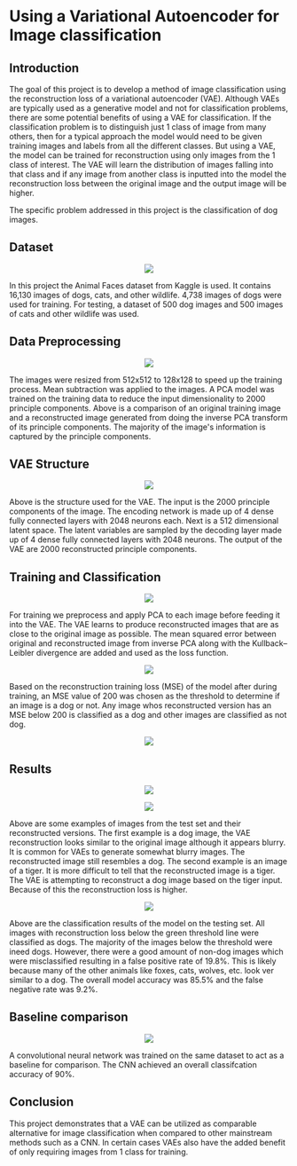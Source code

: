 # Using a Variational Autoencoder for Image classification

## Introduction

The goal of this project is to develop a method of image classification using the reconstruction loss of a variational autoencoder (VAE). Although VAEs are typically used as a generative model and not for classification problems, there are some potential benefits of using a VAE for classification. If the classification problem is to distinguish just 1 class of image from many others, then for a typical approach the model would need to be given training images and labels from all the different classes. But using a VAE, the model can be trained for reconstruction using only images from the 1 class of interest. The VAE will learn the distribution of images falling into that class and if any image from another class is inputted into the model the reconstruction loss between the original image and the output image will be higher.

The specific problem addressed in this project is the classification of dog images.

## Dataset

<p align="center">
  <img src="https://github.com/JoshuaMathew/VAE-Image-Classification/blob/main/images/dataset.jpg">
</p>

In this project the Animal Faces dataset from Kaggle is used. It contains 16,130 images of dogs, cats, and other wildlife. 4,738 images of dogs were used for training. For testing, a dataset of 500 dog images and 500 images of cats and other wildlife was used.  

## Data Preprocessing

<p align="center">
  <img src="https://github.com/JoshuaMathew/VAE-Image-Classification/blob/main/images/PCA.jpg">
</p>

The images were resized from 512x512 to 128x128 to speed up the training process. Mean subtraction was applied to the images. A PCA model was trained on the training data to reduce the input dimensionality to 2000 principle components. Above is a comparison of an original training image and a reconstructed image generated from doing the inverse PCA transform of its principle components. The majority of the image's information is captured by the principle components.

## VAE Structure

<p align="center">
  <img src="https://github.com/JoshuaMathew/VAE-Image-Classification/blob/main/images/VAE.jpg">
</p>

Above is the structure used for the VAE. The input is the 2000 principle components of the image. The encoding network is made up of 4 dense fully connected layers with 2048 neurons each. Next is a 512 dimensional latent space. The latent variables are sampled by the decoding layer made up of 4 dense fully connected layers with 2048 neurons. The output of the VAE are 2000 reconstructed principle components. 

## Training and Classification

<p align="center">
  <img src="https://github.com/JoshuaMathew/VAE-Image-Classification/blob/main/images/training.jpg">
</p>

For training we preprocess and apply PCA to each image before feeding it into the VAE. The VAE learns to produce reconstructed images that are as close to the original image as possible. The mean squared error between original and reconstructed image from inverse PCA along with the Kullback–Leibler divergence are added and used as the loss function.

<p align="center">
  <img src="https://github.com/JoshuaMathew/VAE-Image-Classification/blob/main/images/loss.jpg">
</p>

Based on the reconstruction training loss (MSE) of the model after during training, an MSE value of 200 was chosen as the threshold to determine if an image is a dog or not. Any image whos reconstructed version has an MSE below 200 is classified as a dog and other images are classified as not dog.

<p align="center">
  <img src="https://github.com/JoshuaMathew/VAE-Image-Classification/blob/main/images/prediction.jpg">
</p>

## Results

<p align="center">
  <img src="https://github.com/JoshuaMathew/VAE-Image-Classification/blob/main/images/recon1.jpg">
</p>

<p align="center">
  <img src="https://github.com/JoshuaMathew/VAE-Image-Classification/blob/main/images/recon2.jpg">
</p>

Above are some examples of images from the test set and their reconstructed versions. The first example is a dog image, the VAE reconstruction looks similar to the original image although it appears blurry. It is common for VAEs to generate somewhat blurry images. The reconstructed image still resembles a dog. The second example is an image of a tiger. It is more difficult to tell that the reconstructed image is a tiger. The VAE is attempting to reconstruct a dog image based on the tiger input. Because of this the reconstruction loss is higher. 

<p align="center">
  <img src="https://github.com/JoshuaMathew/VAE-Image-Classification/blob/main/images/results.jpg">
</p>

Above are the classification results of the model on the testing set. All images with reconstruction loss below the green threshold line were classified as dogs. The majority of the images below the threshold were ineed dogs. However, there were a good amount of non-dog images which were misclassified resulting in a false positive rate of 19.8%. This is likely because many of the other animals like foxes, cats, wolves, etc. look ver similar to a dog. The overall model accuracy was 85.5% and the false negative rate was 9.2%.

## Baseline comparison

<p align="center">
  <img src="https://github.com/JoshuaMathew/VAE-Image-Classification/blob/main/images/cnn.jpg">
</p>

A convolutional neural network was trained on the same dataset to act as a baseline for comparison. The CNN achieved an overall classifcation accuracy of 90%.

## Conclusion

This project demonstrates that a VAE can be utilized as comparable alternative for image classification when compared to other mainstream methods such as a CNN. In certain cases VAEs also have the added benefit of only requiring images from 1 class for training.
